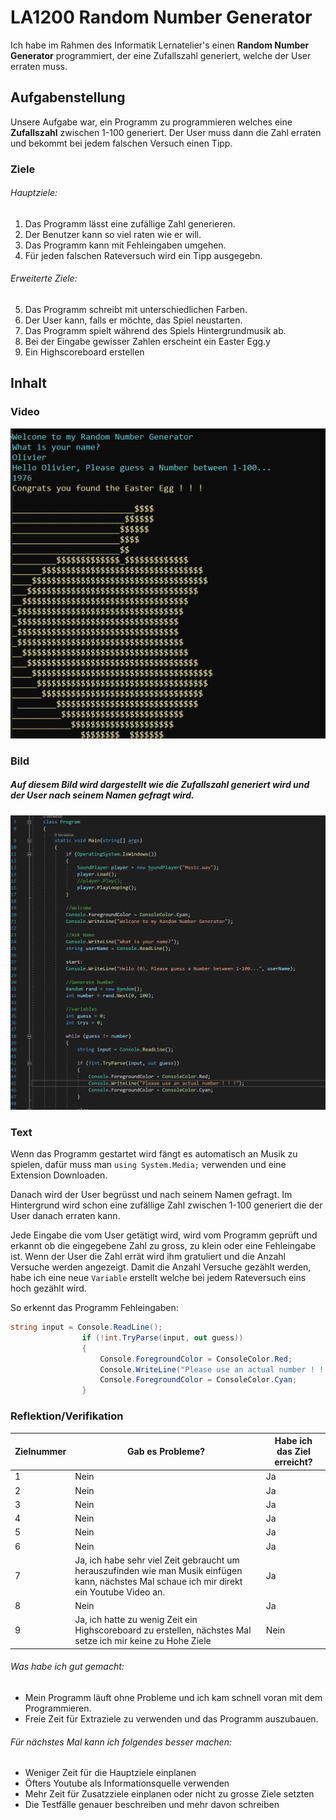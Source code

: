 # LA1200 Random Number Generator
Ich habe im Rahmen des Informatik Lernatelier's einen **Random Number Generator** programmiert, der eine Zufallszahl generiert, welche der User erraten muss.
## Aufgabenstellung
Unsere Aufgabe war, ein Programm zu programmieren welches eine **Zufallszahl** zwischen 1-100 generiert. Der User muss dann die Zahl erraten und bekommt bei jedem falschen Versuch einen Tipp.

### Ziele
###### Hauptziele:
1. Das Programm lässt eine zufällige Zahl generieren.
2. Der Benutzer kann so viel raten wie er will.
3. Das Programm kann mit Fehleingaben umgehen.
4. Für jeden falschen Rateversuch wird ein Tipp ausgegebn.

###### Erweiterte Ziele:
5. Das Programm schreibt mit unterschiedlichen Farben.
6. Der User kann, falls er möchte, das Spiel neustarten.
7. Das Programm spielt während des Spiels Hintergrundmusik ab.
8. Bei der Eingabe gewisser Zahlen erscheint ein Easter Egg.y
9. Ein Highscoreboard erstellen

## Inhalt

### Video

[![Zum Video!](https://github.com/oli-kis/oli-kis/blob/oli-kis/img/Video%20Thumbnail.png?raw=true)](https://youtu.be/rmw3Wywplo4)

### Bild
##### Auf diesem Bild wird dargestellt wie die Zufallszahl generiert wird und der User nach seinem Namen gefragt wird.
![Mein Programm!](https://github.com/oli-kis/oli-kis/blob/oli-kis/img/CodeImage.png?raw=true "CodeImage")

### Text

Wenn das Programm gestartet wird fängt es automatisch an Musik zu spielen, dafür muss man `using System.Media;` verwenden und eine Extension Downloaden. 

Danach wird der User begrüsst und nach seinem Namen gefragt. Im Hintergrund wird schon eine zufällige Zahl zwischen 1-100 generiert die der User danach erraten kann. 

Jede Eingabe die vom User getätigt wird, wird vom Programm geprüft und erkannt ob die eingegebene Zahl zu gross, zu klein oder eine Fehleingabe ist.
Wenn der User die Zahl errät wird ihm gratuliert und die Anzahl Versuche werden angezeigt. 
Damit die Anzahl Versuche gezählt werden, habe ich eine neue `Variable` erstellt welche bei jedem Rateversuch eins hoch gezählt wird.

So erkennt das Programm Fehleingaben:

```csharp
string input = Console.ReadLine();
                if (!int.TryParse(input, out guess))
                {
                    Console.ForegroundColor = ConsoleColor.Red;
                    Console.WriteLine("Please use an actual number ! ! !");
                    Console.ForegroundColor = ConsoleColor.Cyan;
                }
```

### Reflektion/Verifikation

| Zielnummer     | Gab es Probleme? | Habe ich das Ziel erreicht? |
| ----------- | ----------- | ------------|
| 1 | Nein       | Ja |
| 2 | Nein       | Ja |
| 3 | Nein       | Ja |
| 4 | Nein       | Ja |
| 5 | Nein       | Ja |
| 6 | Nein       | Ja |
| 7 | Ja, ich habe sehr viel Zeit gebraucht um herauszufinden wie man Musik einfügen kann, nächstes Mal schaue ich mir direkt ein Youtube Video an.        | Ja |
| 8 | Nein       | Ja |
| 9 | Ja, ich hatte zu wenig Zeit ein Highscoreboard zu erstellen, nächstes Mal setze ich mir keine zu Hohe Ziele      | Nein |

###### Was habe ich gut gemacht:
- Mein Programm läuft ohne Probleme und ich kam schnell voran mit dem Programmieren.
- Freie Zeit für Extraziele zu verwenden und das Programm auszubauen.

###### Für nächstes Mal kann ich folgendes besser machen:
- Weniger Zeit für die Hauptziele einplanen
- Öfters Youtube als Informationsquelle verwenden
- Mehr Zeit für Zusatzziele einplanen oder nicht zu grosse Ziele setzten
- Die Testfälle genauer beschreiben und mehr davon schreiben


